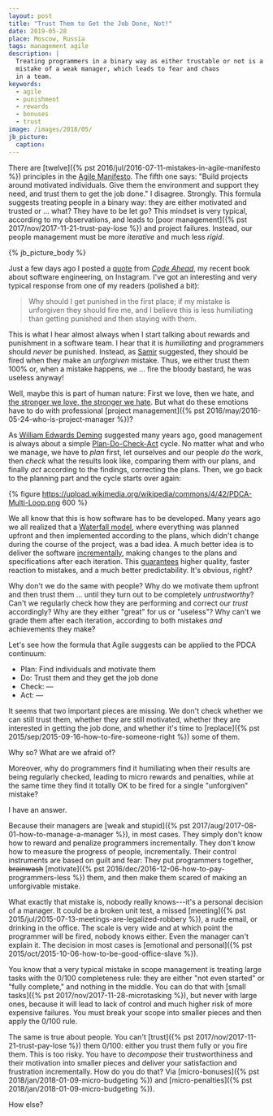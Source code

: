 ```yaml
---
layout: post
title: "Trust Them to Get the Job Done, Not!"
date: 2019-05-28
place: Moscow, Russia
tags: management agile
description: |
  Treating programmers in a binary way as either trustable or not is a typical
  mistake of a weak manager, which leads to fear and chaos
  in a team.
keywords:
  - agile
  - punishment
  - rewards
  - bonuses
  - trust
image: /images/2018/05/
jb_picture:
  caption:
---
```


There are [twelve]({% pst 2016/jul/2016-07-11-mistakes-in-agile-manifesto %})
principles in the [Agile Manifesto](http://agilemanifesto.org/principles.html).
The fifth one says: "Build projects around motivated individuals.
Give them the environment and support they need,
and trust them to get the job done."
I disagree. Strongly. This formula suggests treating people in a binary way: they
are either motivated and trusted or ... what? They have to be let go?
This mindset is very typical, according to my observations, and leads
to [poor management]({% pst 2017/nov/2017-11-21-trust-pay-lose %}) and project failures.
Instead, our people management must be more _iterative_ and much less _rigid_.

<!--more-->

{% jb_picture_body %}

Just a few days ago I posted a [quote](https://www.instagram.com/p/Bx6gJAngsT5/) from
[_Code Ahead_](/code-ahead.html), my recent book about
software engineering, on Instagram. I've got an interesting and very typical
response from one of my readers (polished a bit):

> Why should I get punished in the first place;
  if my mistake is unforgiven they should fire me, and I believe this
  is less humiliating than getting punished and then staying with them.

This is what I hear almost always when I start talking about rewards and
punishment in a software team. I hear that it is _humiliating_ and
programmers should _never_ be punished. Instead, as [Samir](https://www.instagram.com/samir.bouazza.2017/)
suggested, they should be fired when they make
an _unforgiven_ mistake. Thus, we either trust them 100% or, when a mistake
happens, we ... fire the bloody bastard, he was useless anyway!

Well, maybe this is part of human nature: First we love, then we hate, and
[the stronger we love, the stronger we hate](https://drhurd.com/2018/04/29/stronger-love-stronger-hate/).
But what do these emotions have to do with professional
[project management]({% pst 2016/may/2016-05-24-who-is-project-manager %})?

As [William Edwards Deming](https://en.wikipedia.org/wiki/W._Edwards_Deming)
suggested many years ago, good management is always about a simple
[Plan-Do-Check-Act](https://en.wikipedia.org/wiki/PDCA) cycle.
No matter what and who we manage, we have to _plan_ first,
let ourselves and our people _do_ the work, then _check_ what the results look like, comparing
them with our plans, and finally _act_ according to the findings, correcting
the plans. Then, we go back to the planning part and the cycle starts
over again:

{% figure https://upload.wikimedia.org/wikipedia/commons/4/42/PDCA-Multi-Loop.png 600 %}

We all know that this is how software has to be developed. Many years ago
we all realized that a [Waterfall model](https://en.wikipedia.org/wiki/Waterfall_model),
where everything was planned upfront
and then implemented according to the plans, which didn't change during the
course of the project, was a bad idea. A much better idea is to deliver
the software [incrementally](https://en.wikipedia.org/wiki/Incremental_build_model),
making changes to the plans and specifications
after each iteration. This [guarantees](https://en.wikipedia.org/wiki/Iterative_and_incremental_development)
higher quality, faster reaction to mistakes,
and a much better predictability. It's obvious, right?

Why don't we do the same with people? Why do we motivate them upfront
and then trust them ... until they turn out to be completely _untrustworthy_?
Can't we regularly check
how they are performing and correct our _trust_ accordingly? Why are they
either "great" for us or "useless"? Why can't we grade them after each
iteration, according to both mistakes _and_ achievements they make?

Let's see how the formula that Agile suggests can be applied to the
PDCA continuum:

  * Plan: Find individuals and motivate them
  * Do: Trust them and they get the job done
  * Check: &mdash;
  * Act: &mdash;

It seems that two important pieces are missing. We don't check whether
we can still trust them, whether they are still motivated, whether they are
interested in getting the job done, and whether it's time to
[replace]({% pst 2015/sep/2015-09-16-how-to-fire-someone-right %})
some of them.

Why so? What are we afraid of?

Moreover, why do programmers find it humiliating when their results are being
regularly checked, leading to micro rewards and penalties, while at the same
time they find it totally OK to be fired for a single "unforgiven" mistake?

I have an answer.

Because their managers are [weak and stupid]({% pst 2017/aug/2017-08-01-how-to-manage-a-manager %}),
in most cases. They simply
don't know how to reward and penalize programmers incrementally. They don't
know how to measure the progress of people, incrementally. Their control instruments
are based on guilt and fear: They put programmers together,
<del>brainwash</del> [motivate]({% pst 2016/dec/2016-12-06-how-to-pay-programmers-less %})
them, and then make them scared of making an unforgivable mistake.

What exactly that mistake is, nobody really knows---it's
a personal decision of a manager. It could be a broken unit test,
a missed [meeting]({% pst 2015/jul/2015-07-13-meetings-are-legalized-robbery %}),
a rude email, or drinking in the office. The scale is
very wide and at which point the programmer will be fired, nobody
knows either. Even the manager can't explain it. The decision in most cases is
[emotional and personal]({% pst 2015/oct/2015-10-06-how-to-be-good-office-slave %}).

You know that a very typical mistake in scope management is treating
large tasks with the 0/100 completeness rule: they are either "not even started"
or "fully complete," and nothing in the middle. You can do that with
[small tasks]({% pst 2017/nov/2017-11-28-microtasking %}),
but never with large ones, because it will lead to lack of control
and much higher risk of more expensive failures. You must break your scope
into smaller pieces and then apply the 0/100 rule.

The same is true about people. You can't [trust]({% pst 2017/nov/2017-11-21-trust-pay-lose %})
them 0/100: either you trust
them fully or you fire them. This is too risky. You have to _decompose_
their trustworthiness and their motivation into smaller pieces and deliver your
satisfaction and frustration incrementally. How do you do that? Via
[micro-bonuses]({% pst 2018/jan/2018-01-09-micro-budgeting %}) and
[micro-penalties]({% pst 2018/jan/2018-01-09-micro-budgeting %}).

How else?
